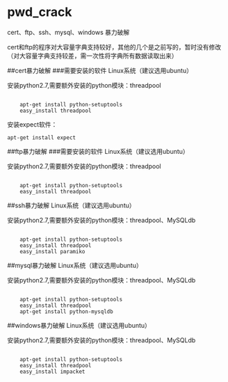 
# pwd_crack
cert、ftp、ssh、mysql、windows 暴力破解

cert和ftp的程序对大容量字典支持较好，其他的几个是之前写的，暂时没有修改（对大容量字典支持较差，需一次性将字典所有数据读取出来）

##cert暴力破解
###需要安装的软件
Linux系统（建议选用ubuntu）

安装python2.7,需要额外安装的python模块：threadpool 

<code>
	apt-get install python-setuptools
	easy_install threadpool
</code>

安装expect软件：

<code>apt-get install expect</code>

##ftp暴力破解
###需要安装的软件
Linux系统（建议选用ubuntu）

安装python2.7,需要额外安装的python模块：threadpool 

<code>
	apt-get install python-setuptools
	easy_install threadpool
</code>

##ssh暴力破解
Linux系统（建议选用ubuntu）

安装python2.7,需要额外安装的python模块：threadpool、MySQLdb 

<code>
	apt-get install python-setuptools
	easy_install threadpool
	easy_install paramiko
</code>

##mysql暴力破解
Linux系统（建议选用ubuntu）

安装python2.7,需要额外安装的python模块：threadpool、MySQLdb 

<code>
	apt-get install python-setuptools
	easy_install threadpool
	apt-get install python-mysqldb
</code>

##windows暴力破解
Linux系统（建议选用ubuntu）

安装python2.7,需要额外安装的python模块：threadpool、MySQLdb 

<code>
	apt-get install python-setuptools
	easy_install threadpool
	easy_install impacket
</code>
